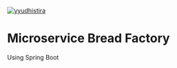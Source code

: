 [![yyudhistira](https://circleci.com/gh/yyudhistira/microservice.svg?style=svg)](https://app.circleci.com/pipelines/github/yyudhistira/microservice)

# Microservice Bread Factory
Using Spring Boot
